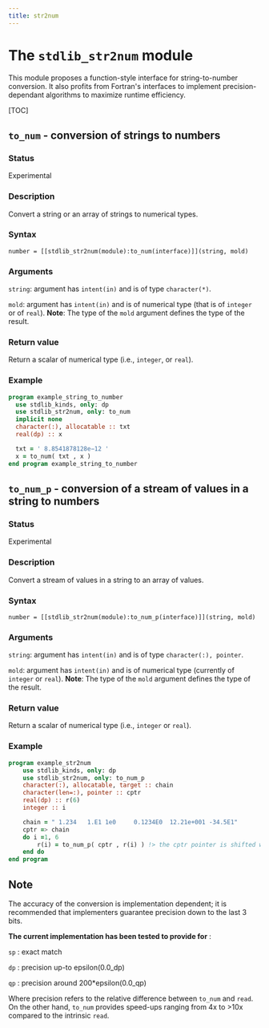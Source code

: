 ```yaml
---
title: str2num
---
```


# The `stdlib_str2num` module

This module proposes a function-style interface for string-to-number conversion. It also profits from Fortran's interfaces to implement precision-dependant algorithms to maximize runtime efficiency.

[TOC]

## `to_num` - conversion of strings to numbers

### Status

Experimental

### Description

Convert a string or an array of strings to numerical types.

### Syntax

`number = [[stdlib_str2num(module):to_num(interface)]](string, mold)`

### Arguments

`string`: argument has `intent(in)` and is of type `character(*)`.

`mold`: argument has `intent(in)` and is of numerical type (that is of `integer` or of `real`). **Note**: The type of the `mold` argument defines the type of the result.

### Return value

Return a scalar of numerical type (i.e., `integer`, or `real`).

### Example

```fortran
program example_string_to_number
  use stdlib_kinds, only: dp
  use stdlib_str2num, only: to_num
  implicit none
  character(:), allocatable :: txt
  real(dp) :: x

  txt = ' 8.8541878128e−12 '
  x = to_num( txt , x )
end program example_string_to_number
```

## `to_num_p` - conversion of a stream of values in a string to numbers

### Status

Experimental

### Description

Convert a stream of values in a string to an array of values.

### Syntax

`number = [[stdlib_str2num(module):to_num_p(interface)]](string, mold)`

### Arguments

`string`: argument has `intent(in)` and is of type `character(:), pointer`.

`mold`: argument has `intent(in)` and is of numerical type (currently of `integer` or `real`). **Note**: The type of the `mold` argument defines the type of the result.

### Return value

Return a scalar of numerical type (i.e., `integer` or `real`).

### Example

```fortran
program example_str2num
    use stdlib_kinds, only: dp
    use stdlib_str2num, only: to_num_p
    character(:), allocatable, target :: chain
    character(len=:), pointer :: cptr
    real(dp) :: r(6)
    integer :: i 

    chain = " 1.234   1.E1 1e0     0.1234E0  12.21e+001 -34.5E1"
    cptr => chain
    do i =1, 6
        r(i) = to_num_p( cptr , r(i) ) !> the cptr pointer is shifted within the function
    end do
end program
```

## Note
The accuracy of the conversion is implementation dependent; it is recommended that implementers guarantee precision down to the last 3 bits.

**The current implementation has been tested to provide for** :

`sp`  : exact match

`dp`  : precision up-to epsilon(0.0_dp)

`qp` : precision around 200*epsilon(0.0_qp)

Where precision refers to the relative difference between `to_num` and `read`. On the other hand, `to_num` provides speed-ups ranging from 4x to >10x compared to the intrinsic `read`.
